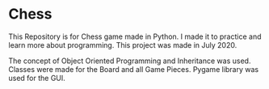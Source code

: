 # Chess

This Repository is for Chess game made in Python. I made it to practice and learn more about programming. This project was made in July 2020.

The concept of Object Oriented Programming and Inheritance was used. Classes were made for the Board and all Game Pieces. Pygame library was used for the GUI.
